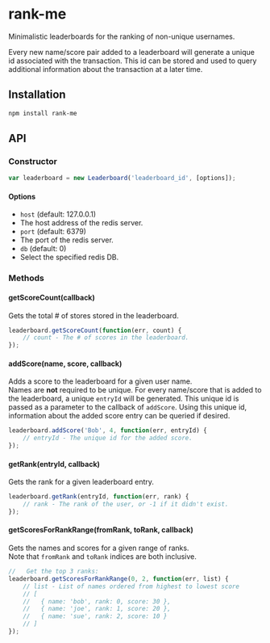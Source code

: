 rank-me
=======

Minimalistic leaderboards for the ranking of non-unique usernames.

Every new name/score pair added to a leaderboard will generate a unique id
associated with the transaction. This id can be stored and used to query
additional information about the transaction at a later time.

## Installation
``` bash
npm install rank-me
```

## API
### Constructor

```javascript
var leaderboard = new Leaderboard('leaderboard_id', [options]);
```

#### Options

 * `host` (default: 127.0.0.1)
  * The host address of the redis server.
 * `port` (default: 6379)
  * The port of the redis server.
 * `db` (default: 0)
  * Select the specified redis DB.

### Methods

#### getScoreCount(callback)
Gets the total # of stores stored in the leaderboard.

```javascript
leaderboard.getScoreCount(function(err, count) {
    // count - The # of scores in the leaderboard.
});
```

#### addScore(name, score, callback)
Adds a score to the leaderboard for a given user name.</br>
Names are __not__ required to be unique. For every name/score that
is added to the leaderboard, a unique `entryId` will be generated.
This unique id is passed as a parameter to the callback of `addScore`.
Using this unique id, information about the added score entry can be
queried if desired.

```javascript
leaderboard.addScore('Bob', 4, function(err, entryId) {
    // entryId - The unique id for the added score.
});
```

#### getRank(entryId, callback)
Gets the rank for a given leaderboard entry.

```javascript
leaderboard.getRank(entryId, function(err, rank) {
    // rank - The rank of the user, or -1 if it didn't exist.
});
```

#### getScoresForRankRange(fromRank, toRank, callback)
Gets the names and scores for a given range of ranks.</br>
Note that `fromRank` and `toRank` indices are both inclusive.

```javascript
//   Get the top 3 ranks:
leaderboard.getScoresForRankRange(0, 2, function(err, list) {
    // list - List of names ordered from highest to lowest score
    // [
    //   { name: 'bob', rank: 0, score: 30 },
    //   { name: 'joe', rank: 1, score: 20 },
    //   { name: 'sue', rank: 2, score: 10 }
    // ]
});
```
